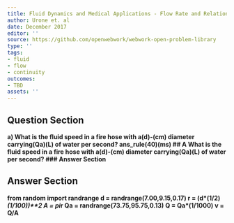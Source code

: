 ```yaml
---
title: Fluid Dynamics and Medical Applications - Flow Rate and Relation to Velocity
author: Urone et. al
date: December 2017
editor: ''
source: https://github.com/openwebwork/webwork-open-problem-library
type: ''
tags:
- fluid
- flow
- continuity
outcomes:
- TBD
assets: ''
---
```


## Question Section 

<b>
a) What is the fluid speed in a fire hose with a(d)-(cm) diameter carrying(Qa)(L) of water per second? 
ans_rule(40)(ms)
## A
What is the fluid speed in a fire hose with a(d)-(cm) diameter carrying(Qa)(L) of water per second? 
### Answer Section


## Answer Section

from random import randrange
d = randrange(7.00,9.15,0.17)
r = (d*(1/2)*(1/100))**2
A = pi*r
Qa = randrange(73.75,95.75,0.13)
Q = Qa*(1/1000)
v = Q/A